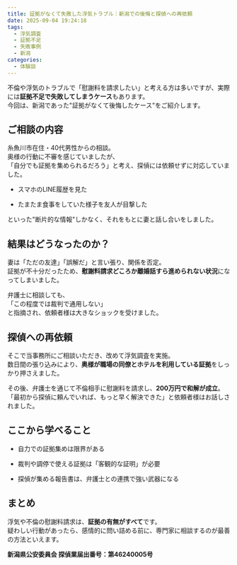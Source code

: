 ```yaml
---
title: 証拠がなくて失敗した浮気トラブル｜新潟での後悔と探偵への再依頼
date: 2025-09-04 19:24:18
tags:
  - 浮気調査
  - 証拠不足
  - 失敗事例
  - 新潟
categories:
  - 体験談
---
```


不倫や浮気のトラブルで「慰謝料を請求したい」と考える方は多いですが、実際には**証拠不足で失敗してしまうケース**もあります。  
今回は、新潟であった"証拠がなくて後悔したケース"をご紹介します。

<!-- more -->

## **ご相談の内容**

糸魚川市在住・40代男性からの相談。  
奥様の行動に不審を感じていましたが、  
「自分でも証拠を集められるだろう」と考え、探偵には依頼せずに対応していました。

* スマホのLINE履歴を見た

* たまたま食事をしていた様子を友人が目撃した

といった"断片的な情報"しかなく、それをもとに妻と話し合いをしました。

## **結果はどうなったのか？**

妻は「ただの友達」「誤解だ」と言い張り、関係を否定。  
証拠が不十分だったため、**慰謝料請求どころか離婚話すら進められない状況**になってしまいました。

弁護士に相談しても、  
「この程度では裁判で通用しない」  
と指摘され、依頼者様は大きなショックを受けました。

## **探偵への再依頼**

そこで当事務所にご相談いただき、改めて浮気調査を実施。  
数日間の張り込みにより、**奥様が職場の同僚とホテルを利用している証拠**をしっかり押さえました。

その後、弁護士を通じて不倫相手に慰謝料を請求し、**200万円で和解が成立**。  
「最初から探偵に頼んでいれば、もっと早く解決できた」と依頼者様はお話しされました。

## **ここから学べること**

* 自力での証拠集めは限界がある

* 裁判や調停で使える証拠は「客観的な証明」が必要

* 探偵が集める報告書は、弁護士との連携で強い武器になる

## **まとめ**

浮気や不倫の慰謝料請求は、**証拠の有無がすべて**です。  
疑わしい行動があったら、感情的に問い詰める前に、専門家に相談するのが最善の方法といえます。

**新潟県公安委員会 探偵業届出番号：第46240005号**
